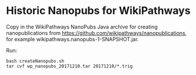 Historic Nanopubs for WikiPathways 
==================================

Copy in the WikiPathways NanoPubs Java archive for creating nanopublications
from https://github.com/wikipathways/nanopublications, for example
wikipathways.nanopubs-1-SNAPSHOT.jar.

Run:

```shell
bash createNanopubs.sh
tar cvf wp_nanopubs_20171210.tar 20171210/*.trig
```

